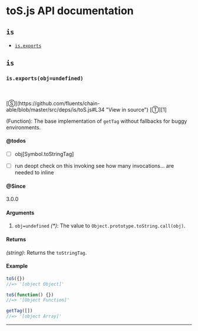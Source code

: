 # toS.js API documentation

<!-- div class="toc-container" -->

<!-- div -->

## `is`
* <a href="#is-prototype-exports"  data-meta="exports obj undefined"  data-call="exports obj undefined"  data-category="Methods"  data-description="Function The base implementation of getTag without fallbacks for buggy environments"  data-name="exports"  data-member="is"  data-todos="obj Symbol toStringTag run deopt check on this invoking see how many invocations are needed to inline"  data-all="meta exports obj undefined call exports obj undefined category Methods description Function The base implementation of getTag without fallbacks for buggy environments name exports member is see notes todos obj Symbol toStringTag n run deopt check on this invoking see how many invocations are needed to inline n klassProps" >`is.exports`</a>

<!-- /div -->

<!-- /div -->

<!-- div class="doc-container" -->

<!-- div -->

## `is`

<!-- div -->

<h3 id="is-prototype-exports" data-member="is" data-category="Methods" data-name="exports"><code>is.exports(obj=undefined)</code></h3>
<br>
<br>
[&#x24C8;](https://github.com/fluents/chain-able/blob/master/src/deps/is/toS.js#L34 "View in source") [&#x24C9;][1]

(Function): The base implementation of `getTag` without fallbacks for buggy environments.


#### @todos 

- [ ] obj[Symbol.toStringTag]
- [ ] run deopt check on this invoking see how many invocations... are needed to inline
 

#### @Since
3.0.0

#### Arguments
1. `obj=undefined` *(&#42;)*: The value to `Object.prototype.toString.call(obj)`.

#### Returns
*(string)*: Returns the `toStringTag`.

#### Example
```js
toS({})
//=> '[object Object]'

toS(function() {})
//=> '[Object Function]'

getTag([])
//=> '[object Array]'

```
---

<!-- /div -->

<!-- /div -->

<!-- /div -->

 [1]: #is "Jump back to the TOC."
